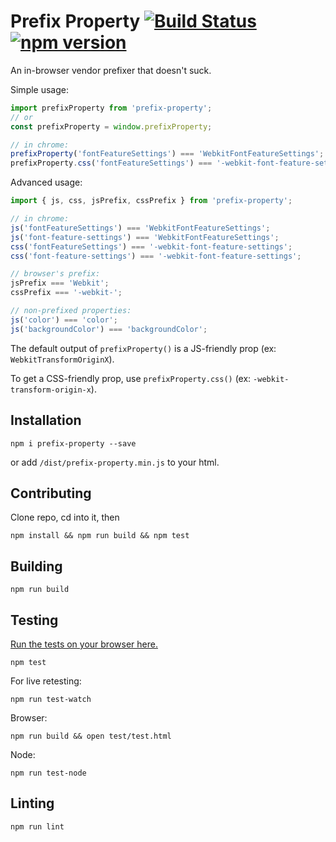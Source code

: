 # Prefix Property [![Build Status](https://travis-ci.org/jshanson7/prefix-property.svg)](https://travis-ci.org/jshanson7/prefix-property) [![npm version](https://badge.fury.io/js/prefix-property.svg)](http://badge.fury.io/js/prefix-property)

An in-browser vendor prefixer that doesn't suck.

Simple usage:

```javascript
import prefixProperty from 'prefix-property';
// or 
const prefixProperty = window.prefixProperty;

// in chrome:
prefixProperty('fontFeatureSettings') === 'WebkitFontFeatureSettings';
prefixProperty.css('fontFeatureSettings') === '-webkit-font-feature-settings';

```

Advanced usage:

```javascript
import { js, css, jsPrefix, cssPrefix } from 'prefix-property';

// in chrome:
js('fontFeatureSettings') === 'WebkitFontFeatureSettings';
js('font-feature-settings') === 'WebkitFontFeatureSettings';
css('fontFeatureSettings') === '-webkit-font-feature-settings';
css('font-feature-settings') === '-webkit-font-feature-settings';

// browser's prefix:
jsPrefix === 'Webkit';
cssPrefix === '-webkit-';

// non-prefixed properties:
js('color') === 'color';
js('backgroundColor') === 'backgroundColor';

```

The default output of `prefixProperty()` is a JS-friendly prop (ex: `WebkitTransformOriginX`).

To get a CSS-friendly prop, use `prefixProperty.css()` (ex: `-webkit-transform-origin-x`).

## Installation

```
npm i prefix-property --save
```
or add `/dist/prefix-property.min.js` to your html.

## Contributing

Clone repo, cd into it, then
```
npm install && npm run build && npm test
```

## Building

```
npm run build
```

## Testing

[Run the tests on your browser here.](https://cdn.rawgit.com/jshanson7/prefix-property/master/test/test.inline.html)

```
npm test
```

For live retesting:
```
npm run test-watch
```

Browser:
```
npm run build && open test/test.html
```

Node:
```
npm run test-node
```

## Linting

```
npm run lint
```